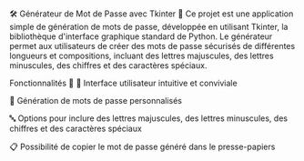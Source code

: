 🛠️ Générateur de Mot de Passe avec Tkinter 🔐
Ce projet est une application simple de génération de mots de passe, développée en utilisant Tkinter, la bibliothèque d'interface graphique standard de Python. Le générateur permet aux utilisateurs de créer des mots de passe sécurisés de différentes longueurs et compositions, incluant des lettres majuscules, des lettres minuscules, des chiffres et des caractères spéciaux.

Fonctionnalités 🌟
📱 Interface utilisateur intuitive et conviviale

🔑 Génération de mots de passe personnalisés

🔤 Options pour inclure des lettres majuscules, des lettres minuscules, des chiffres et des caractères spéciaux

📋 Possibilité de copier le mot de passe généré dans le presse-papiers
